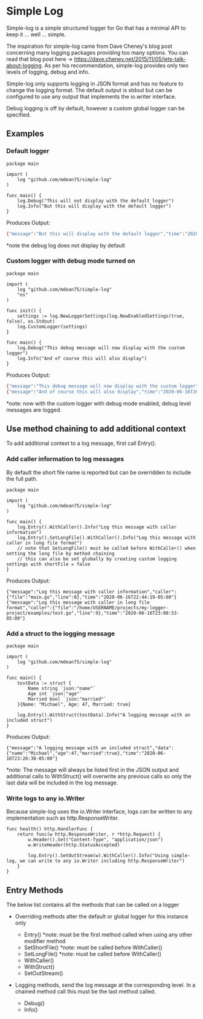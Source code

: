 # Simple Log

Simple-log is a simple structured logger for Go that has a minimal API to keep it ... well ... simple.  

The inspiration for simple-log came from Dave Cheney's blog post concerning many logging packages providing too many options. 
You can read that blog post here -> https://dave.cheney.net/2015/11/05/lets-talk-about-logging.  As per his recommendation, 
simple-log provides only two levels of logging, debug and info. 

Simple-log only supports logging in JSON format and has no feature to change the logging format.  The default output is 
stdout but can be configured to use any output that implements the io.writer interface.  

Debug logging is off by default, however a custom global logger can be specified.

## Examples

### Default logger

```
package main

import (
	log "github.com/mdean75/simple-log"
)

func main() {
    log.Debug("This will not display with the default logger")
    log.Info("But this will display with the default logger")
}
``` 

Produces Output: 
```bash
{"message":"But this will display with the default logger","time":"2020-06-16T20:13:36-05:00"}
```
*note the debug log does not display by default

### Custom logger with debug mode turned on

```
package main

import (
	log "github.com/mdean75/simple-log"
	"os"
)

func init() {
	settings := log.NewLoggerSettings(log.NewEnabledSettings(true, false), os.Stdout)
	log.CustomLogger(settings)
}

func main() {
	log.Debug("This debug message will now display with the custom logger")
	log.Info("And of course this will also display")
}
```

Produces Output:
```bash
{"message":"This debug message will now display with the custom logger","time":"2020-06-16T20:13:36-05:00"}
{"message":"And of course this will also display","time":"2020-06-16T20:13:36-05:00"}
```
*note: now with the custom logger with debug mode enabled, debug level messages are logged.

## Use method chaining to add additional context

To add additional context to a log message, first call Entry().

### Add caller information to log messages
By default the short file name is reported but can be overridden to include the full path.

```
package main

import (
	log "github.com/mdean75/simple-log"
)

func main() {
    log.Entry().WithCaller().Info("Log this message with caller information")
    log.Entry().SetLongFile().WithCaller().Info("Log this message with caller in long file format")
    // note that SetLongFile() must be called before WithCaller() when setting the long file by method chaining
    // this can also be set globally by creating custom logging settings with shortFile = false
}
```

Produces Output:
```shell script
{"message":"Log this message with caller information","caller":{"file":"main.go","line":8},"time":"2020-06-16T22:44:19-05:00"}
{"message":"Log this message with caller in long file format","caller":{"file":"/home/USERNAME/projects/my-logger-project/examples/test.go","line":9},"time":"2020-06-16T23:08:53-05:00"}
```

### Add a struct to the logging message

```
package main

import (
    log "github.com/mdean75/simple-log"
)

func main() {
    testData := struct {
        Name string `json:"name"`
        Age int `json:"age"`
        Married bool `json:"married"`
    }{Name: "Michael", Age: 47, Married: true}

    log.Entry().WithStruct(testData).Info("A logging message with an included struct")
}
```

Produces Output:

```shell script
{"message":"A logging message with an included struct","data":{"name":"Michael","age":47,"married":true},"time":"2020-06-16T23:20:30-05:00"}
```
*note: The message will always be listed first in the JSON output and additional calls to WithStruct() will overwrite any 
previous calls so only the last data will be included in the log message.

### Write logs to any io.Writer

Because simple-log uses the io.Writer interface, logs can be written to any implementation such as http.ResponseWriter.

```
func health() http.HandlerFunc {
    return func(w http.ResponseWriter, r *http.Request) {
        w.Header().Set("Content-Type", "application/json")
        w.WriteHeader(http.StatusAccepted)
        
        log.Entry().SetOutStream(w).WithCaller().Info("Using simple-log, we can write to any io.Writer including http.ResponseWriter")
    }
}
```

## Entry Methods

The below list contains all the methods that can be called on a logger

* Overriding methods alter the default or global logger for this instance only
  * Entry()         *note: must be the first method called when using any other modifier method
  * SetShortFile()  *note: must be called before WithCaller()
  * SetLongFile()   *note: must be called before WithCaller()
  * WithCaller()
  * WithStruct()
  * SetOutStream()

* Logging methods, send the log message at the corresponding level. In a chained method call this must be the last method called.
  * Debug()
  * Info()
